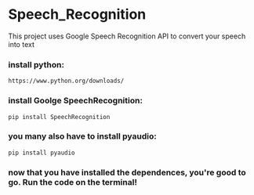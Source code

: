 # Speech_Recognition

This project uses Google Speech Recognition API to convert your speech into text

### install python:
    https://www.python.org/downloads/

### install Goolge SpeechRecognition:
    pip install SpeechRecognition
      
### you many also have to install pyaudio:
    pip install pyaudio

### now that you have installed the dependences, you're good to go. Run the code on the terminal!
